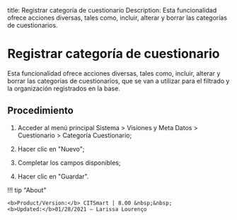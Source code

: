 title: Registrar categoría de cuestionario
Description: Esta funcionalidad ofrece acciones diversas, tales como, incluir, alterar y borrar las categorías de cuestionarios. 
# Registrar categoría de cuestionario

Esta funcionalidad ofrece acciones diversas, tales como, incluir, alterar y borrar las categorías de cuestionarios, que se van a utilizar para el filtrado y la organización registrados en la base.

Procedimiento
-------------

1.  Acceder al menú principal Sistema \> Visiones y Meta Datos \>
    Cuestionario \> Categoría Cuestionario;

2.  Hacer clic en "Nuevo";

3.  Completar los campos disponibles;

4.  Hacer clic en "Guardar".

!!! tip "About"

    <b>Product/Version:</b> CITSmart | 8.00 &nbsp;&nbsp;
    <b>Updated:</b>01/28/2021 – Larissa Lourenço

